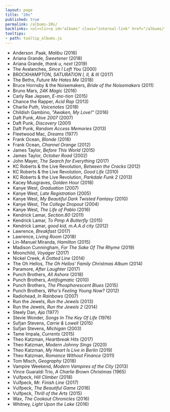 ```yaml
---
layout: page
title: "20s"
published: true
permalink: /albums-20s/
backlinks: <ul><li><a id="albums" class="internal-link" href="/albums/">Albums</a></li></ul>
tooltips: 
- path: tooltip_albums.js
---
```


* Anderson .Paak, *Malibu* (2016)
* Ariana Grande, *Sweetener* (2018)
* Ariana Grande, *thank u, next* (2019)
* The Avalanches, *Since I Left You* (2000)
* BROCKHAMPTON, *SATURATION I, II, & III* (2017)
* The Beths, *Future Me Hates Me* (2018)
* Bruce Hornsby & the Noisemakers, *Bride of the Noisemakers* (2011)
* Bruno Mars, *24K Magic* (2016)
* Carly Rae Jepsen, *E-mo-tion* (2015)
* Chance the Rapper, *Acid Rap* (2013)
* Charlie Puth, *Voicenotes* (2018)
* Childish Gambino, *"Awaken, My Love!"* (2016)
* Daft Punk, *Alive 2007* (2007)
* Daft Punk, *Discovery* (2001)
* Daft Punk, *Random Access Memories* (2013)
* Fleetwood Mac, *Dreams* (1977)
* Frank Ocean, *Blonde* (2016)
* Frank Ocean, *Channel Orange* (2012)
* James Taylor, *Before This World* (2015)
* James Taylor, *October Road* (2002)
* John Mayer, *The Search for Everything* (2017)
* KC Roberts & the Live Revolution, *Between the Cracks* (2012)
* KC Roberts & the Live Revolution, *Good Life* (2010)
* KC Roberts & the Live Revolution, *Parkdale Funk 2* (2013)
* Kacey Musgraves, *Golden Hour* (2018)
* Kanye West, *Graduation* (2007)
* Kanye West, *Late Registration* (2005)
* Kanye West, *My Beautiful Dark Twisted Fantasy* (2010)
* Kanye West, *The College Dropout* (2004)
* Kanye West, *The Life of Pablo* (2016)
* Kendrick Lamar, *Section.80* (2011)
* Kendrick Lamar, *To Pimp A Butterfly* (2015)
* Kendrick Lamar, *good kid, m.A.A.d city* (2012)
* Lawrence, *Breakfast* (2017)
* Lawrence, *Living Room* (2018)
* Lin-Manuel Miranda, *Hamilton* (2015)
* Madison Cunningham, *For The Sake Of The Rhyme* (2019)
* Moonchild, *Voyager* (2017)
* Nickel Creek, *A Dotted Line* (2014)
* The Oh Hellos, *The Oh Hellos' Family Christmas Album* (2014)
* Paramore, *After Laughter* (2017)
* Punch Brothers, *All Ashore* (2018)
* Punch Brothers, *Antifogmatic* (2010)
* Punch Brothers, *The Phosphorescent Blues* (2015)
* Punch Brothers, *Who's Feeling Young Now?* (2012)
* Radiohead, *In Rainbows* (2007)
* Run the Jewels, *Run the Jewels* (2013)
* Run the Jewels, *Run the Jewels 2* (2014)
* Steely Dan, *Aja* (1977)
* Stevie Wonder, *Songs In The Key Of Life* (1976)
* Sufjan Stevens, *Carrie & Lowell* (2015)
* Sufjan Stevens, *Michigan* (2003)
* Tame Impala, *Currents* (2015)
* Theo Katzman, *Heartbreak Hits* (2017)
* Theo Katzman, *Modern Johnny Sings* (2020)
* Theo Katzman, *My Heart Is Live in Berlin* (2019)
* Theo Katzman, *Romance Without Finance* (2011)
* Tom Misch, *Geography* (2018)
* Vampire Weekend, *Modern Vampires of the City* (2013)
* Vince Guaraldi Trio, *A Charlie Brown Christmas* (1965)
* Vulfpeck, *Hill Climber* (2018)
* Vulfpeck, *Mr. Finish Line* (2017)
* Vulfpeck, *The Beautiful Game* (2016)
* Vulfpeck, *Thrill of the Arts* (2015)
* Wax, *The Cookout Chronicles* (2016)
* Whitney, *Light Upon the Lake* (2016)
